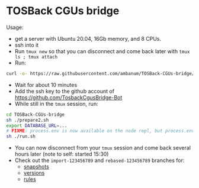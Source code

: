 # TOSBack CGUs bridge

Usage:
* get a server with Ubuntu 20.04, 16Gb memory, and 8 CPUs.
* ssh into it
* Run `tmux new` so that you can disconnect and come back later with `tmux ls ; tmux attach`
* Run:
```sh
curl -o- https://raw.githubusercontent.com/ambanum/TOSBack-CGUs-bridge/master/prepare.sh | bash
```
* Wait for about 10 minutes
* Add the ssh key to the github account of https://github.com/TosbackCgusBridge-Bot
* While still in the `tmux` session, run:
```sh
cd TOSBack-CGUs-bridge
sh ./prepare2.sh
export DATABASE_URL=...
# FIXME: process.env is now available on the node repl, but process.env is undefined inside the script?
sh ./run.sh
```
* You can now disconnect from your `tmux` session and come back several hours later (note to self: started 15:30)
* Check out the `import-123456789` and `rebased-123456789` branches for:
  - [snapshots](https://github.com/TosbackCgusBridge-Bot/CGUs-snapshots/branches)
  - [versions](https://github.com/TosbackCgusBridge-Bot/CGUs-versions/branches)
  - [rules](https://github.com/TosbackCgusBridge-Bot/CGUs/branches)
